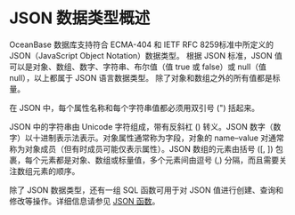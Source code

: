 # JSON 数据类型概述

OceanBase 数据库支持符合 ECMA-404 和 IETF RFC 8259标准中所定义的 JSON（JavaScript Object Notation）数据类型。
根据 JSON 标准，JSON 值可以是对象、数组、数字、字符串、布尔值（值 true 或 false）或 null（值 null），以上都属于 JSON 语言数据类型。 除了对象和数组之外的所有值都是标量。

在 JSON 中，每个属性名称和每个字符串值都必须用双引号 (") 括起来。

JSON 中的字符串由 Unicode 字符组成，带有反斜杠 (\) 转义。JSON 数字（数字）以十进制表示法表示。对象属性通常称为字段，对象的 name–value 对通常称为对象成员（但有时成员可能仅表示属性）。JSON 数组的元素由括号 ([, ]) 包裹，每个元素都是对象、数组或标量值，多个元素间由逗号 (,) 分隔，而且需要关注数组元素的顺序。

除了 JSON 数据类型，还有一组 SQL 函数可用于对 JSON 值进行创建、查询和修改等操作。详细信息请参见 [JSON 函数](../../../500.functions-of-oracle-mode/200.single-row-functions-of-oracle-mode/1200.json-functions-oracle-mode/100.json-functions-overview-oracle.md)。
